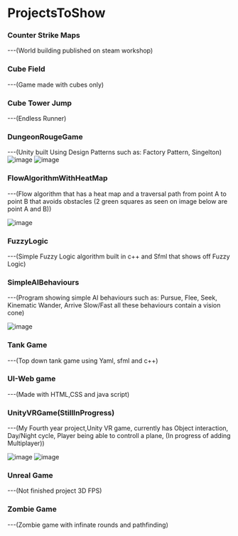 # ProjectsToShow
### Counter Strike Maps
---(World building published on steam workshop)

### Cube Field
---(Game made with cubes only)

### Cube Tower Jump
---(Endless Runner)

### DungeonRougeGame
---(Unity built Using Design Patterns such as: Factory Pattern, Singelton)
![image](https://user-images.githubusercontent.com/57904846/215579892-280bd429-cfa9-4c42-8a1d-c996b3c5c071.png)
![image](https://user-images.githubusercontent.com/57904846/215579918-8273d29e-ef9e-4ea7-be8b-53a77fc25659.png)

### FlowAlgorithmWithHeatMap
---(Flow algorithm that has a heat map and a traversal path from point A to point B that avoids obstacles (2 green squares as seen on image below are point A and B))

![image](https://user-images.githubusercontent.com/57904846/215579948-f6e48a20-006e-4131-9358-bddf9f4f3f40.png)

### FuzzyLogic
---(Simple Fuzzy Logic algorithm built in c++ and Sfml that shows off Fuzzy Logic)

### SimpleAIBehaviours
---(Program showing simple AI behaviours such as: Pursue, Flee, Seek, Kinematic Wander, Arrive Slow/Fast all these behaviours contain a vision cone)

![image](https://user-images.githubusercontent.com/57904846/215581453-a1553f9c-cc4c-40d1-bcff-b981bfd73b6c.png)


### Tank Game
---(Top down tank game using Yaml, sfml and c++)

### UI-Web game
---(Made with HTML,CSS and java script)

### UnityVRGame(StillInProgress)
---(My Fourth year project,Unity VR game, currently has Object interaction, Day/Night cycle, Player being able to controll a plane, (In progress of adding Multiplayer))

![image](https://user-images.githubusercontent.com/57904846/215580010-b2c5e9a1-62be-4a0c-98bf-6f37fa0edabc.png)
![image](https://user-images.githubusercontent.com/57904846/215580040-00f51a69-7f6e-43be-94b7-234e5ddfbf6f.png)

### Unreal Game
---(Not finished project 3D FPS)

### Zombie Game
---(Zombie game with infinate rounds and pathfinding)
